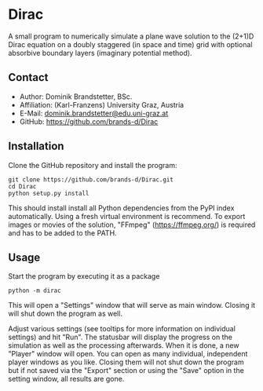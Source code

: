 # Dirac
A small program to numerically simulate a plane wave solution to the (2+1)D Dirac equation on a doubly staggered (in space and time) grid with optional absorbive boundary layers (imaginary potential method).

## Contact
- Author: Dominik Brandstetter, BSc.
- Affiliation: (Karl-Franzens) University Graz, Austria
- E-Mail: dominik.brandstetter@edu.uni-graz.at
- GitHub: https://github.com/brands-d/Dirac

## Installation
Clone the GitHub repository and install the program:

    git clone https://github.com/brands-d/Dirac.git
    cd Dirac
    python setup.py install

This should install install all Python dependencies from the PyPI index automatically. Using a fresh virtual environment is recommend.
To export images or movies of the solution, "FFmpeg" (https://ffmpeg.org/) is required and has to be added to the PATH.

## Usage
Start the program by executing it as a package

    python -m dirac

This will open a "Settings" window that will serve as main window. Closing it will shut down the program as well.

Adjust various settings (see tooltips for more information on individual settings) and hit "Run". The statusbar will display the progress on the simulation as well as the processing afterwards.
When it is done, a new "Player" window will open. You can open as many individual, independent player windows as you like. Closing them will not shut down the program but if not saved via the "Export" section or using the "Save" option in the setting window, all results are gone.

